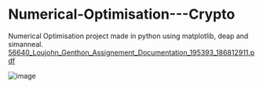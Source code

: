 # Numerical-Optimisation---Crypto

Numerical Optimisation project made in python using matplotlib, deap and simanneal.
[56640_Loujohn_Genthon_Assignement_Documentation_195393_186812911.pdf](https://github.com/Lou-John/Numerical-Optimisation---Crypto/files/11184259/56640_Loujohn_Genthon_Assignement_Documentation_195393_186812911.pdf)

![image](https://user-images.githubusercontent.com/80677312/230740951-065026e8-e557-443b-9baf-63b2e6a4ab8d.png)


